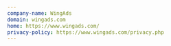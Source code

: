 ```yaml
---
company-name: WingAds
domain: wingads.com
home: https://www.wingads.com/
privacy-policy: https://www.wingads.com/privacy.php
---
```




